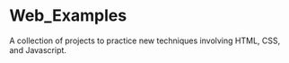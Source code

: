 # Web_Examples
A collection of projects to practice new techniques involving HTML, CSS, and Javascript.
